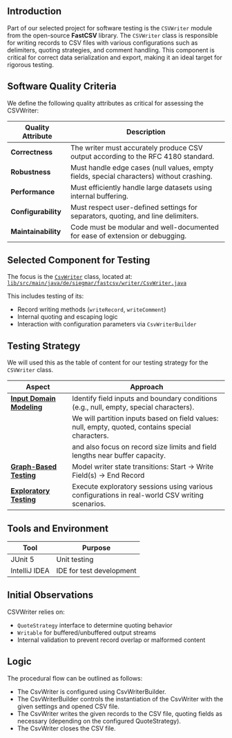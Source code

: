 ## **Introduction**

Part of our selected project for software testing is the `CSVWriter` module from the open-source **FastCSV** library. The `CSVWriter` class is responsible for writing records to CSV files with various configurations such as delimiters, quoting strategies, and comment handling. This component is critical for correct data serialization and export, making it an ideal target for rigorous testing.

## **Software Quality Criteria**

We define the following quality attributes as critical for assessing the CSVWriter:

| **Quality Attribute** | **Description**                                                                          |
| --------------------- | ---------------------------------------------------------------------------------------- |
| **Correctness**       | The writer must accurately produce CSV output according to the RFC 4180 standard.        |
| **Robustness**        | Must handle edge cases (null values, empty fields, special characters) without crashing. |
| **Performance**       | Must efficiently handle large datasets using internal buffering.                         |
| **Configurability**   | Must respect user-defined settings for separators, quoting, and line delimiters.         |
| **Maintainability**   | Code must be modular and well-documented for ease of extension or debugging.             |

## **Selected Component for Testing**

The focus is the [`CsvWriter`](https://github.com/osiegmar/FastCSV/blob/main/lib/src/main/java/de/siegmar/fastcsv/writer/CsvWriter.java) class, located at: [`lib/src/main/java/de/siegmar/fastcsv/writer/CsvWriter.java`](https://github.com/osiegmar/FastCSV/tree/main/lib/src/main/java/de/siegmar/fastcsv/writer)

This includes testing of its:

- Record writing methods (`writeRecord`, `writeComment`)
- Internal quoting and escaping logic
- Interaction with configuration parameters via `CsvWriterBuilder`

## **Testing Strategy**

We will used this as the table of content for our testing strategy for the `CSVWriter` class.

| **Aspect**                                                  | **Approach**                                                                                      |
| ----------------------------------------------------------- | ------------------------------------------------------------------------------------------------- |
| [**Input Domain Modeling**](./input-domain-modeling.md)     | Identify field inputs and boundary conditions (e.g., null, empty, special characters).            |
|                                                             | We will partition inputs based on field values: null, empty, quoted, contains special characters. |
|                                                             | and also focus on record size limits and field lengths near buffer capacity.                      |
| [**Graph-Based Testing**](./graph-based-testing.md)         | Model writer state transitions: Start → Write Field(s) → End Record                               |
| [**Exploratory Testing**](../Exploratory%20Tours/Readme.md) | Execute exploratory sessions using various configurations in real-world CSV writing scenarios.    |

## **Tools and Environment**

| **Tool**      | **Purpose**              |
| ------------- | ------------------------ |
| JUnit 5       | Unit testing             |
| IntelliJ IDEA | IDE for test development |

## **Initial Observations**

CSVWriter relies on:

- `QuoteStrategy` interface to determine quoting behavior
- `Writable` for buffered/unbuffered output streams
- Internal validation to prevent record overlap or malformed content

## **Logic**

The procedural flow can be outlined as follows:

- The CsvWriter is configured using CsvWriterBuilder.
- The CsvWriterBuilder controls the instantiation of the CsvWriter with the given settings and opened CSV file.
- The CsvWriter writes the given records to the CSV file, quoting fields as necessary (depending on the configured QuoteStrategy).
- The CsvWriter closes the CSV file.
